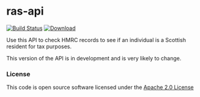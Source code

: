 # ras-api

[![Build Status](https://travis-ci.org/hmrc/ras-api.svg)](https://travis-ci.org/hmrc/ras-api) [ ![Download](https://api.bintray.com/packages/hmrc/releases/ras-api/images/download.svg) ](https://bintray.com/hmrc/releases/ras-api/_latestVersion)

Use this API to check HMRC records to see if an individual is a Scottish resident for tax purposes.

This version of the API is in development and is very likely to change.

### License

This code is open source software licensed under the [Apache 2.0 License]("http://www.apache.org/licenses/LICENSE-2.0.html")
